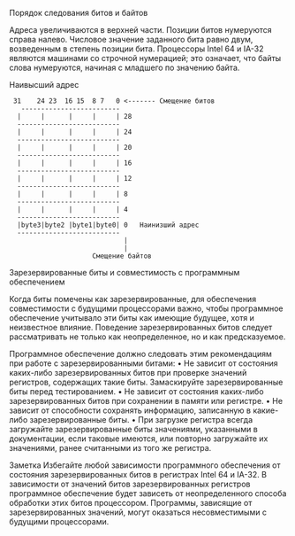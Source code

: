 Порядок следования битов и байтов

Адреса увеличиваются в верхней части. Позиции битов нумеруются справа налево. Числовое значение заданного бита равно двум, возведенным в степень позиции бита. Процессоры Intel 64 и IA-32 являются машинами со строчной нумерацией; это означает, что байты слова нумеруются, начиная с младшего по значению байта.

Наивысший адрес

     31    24 23  16 15  8 7   0 <------- Смещение битов   
       -------------------------  
      |     |      |     |     | 28
      --------------------------
      |     |      |     |     | 24
      --------------------------
      |     |      |     |     | 20
      --------------------------
      |     |      |     |     | 16
      --------------------------
      |     |      |     |     | 12
      --------------------------
      |     |      |     |     | 8
      --------------------------
      |     |      |     |     | 4
      --------------------------
      |byte3|byte2 |byte1|byte0| 0   Наинизший адрес
      --------------------------
                                 |
                                 |
                         Смещение байтов

Зарезервированные биты и совместимость с программным обеспечением

Когда биты помечены как зарезервированные, для обеспечения совместимости с будущими процессорами важно, чтобы программное обеспечение учитывало эти биты как имеющие будущее, хотя и неизвестное влияние. Поведение зарезервированных битов следует рассматривать не только как неопределенное, но и как предсказуемое.

Программное обеспечение должно следовать этим рекомендациям при работе с зарезервированными битами:
• Не зависит от состояния каких-либо зарезервированных битов при проверке значений регистров, содержащих такие биты.
Замаскируйте зарезервированные биты перед тестированием.
• Не зависит от состояния каких-либо зарезервированных битов при сохранении в памяти или регистре.
• Не зависит от способности сохранять информацию, записанную в какие-либо зарезервированные биты.
• При загрузке регистра всегда загружайте зарезервированные биты значениями, указанными в документации, если таковые имеются, или повторно загружайте их значениями, ранее считанными из того же регистра.

Заметка
Избегайте любой зависимости программного обеспечения от состояния зарезервированных битов в регистрах Intel 64 и IA-32.
В зависимости от значений битов зарезервированных регистров программное обеспечение будет зависеть от неопределенного способа обработки этих битов процессором. Программы, зависящие от зарезервированных значений, могут оказаться несовместимыми с будущими процессорами.
